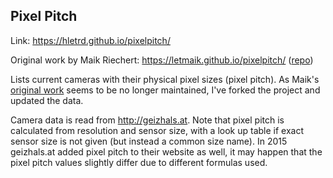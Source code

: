 ## Pixel Pitch

Link: https://hletrd.github.io/pixelpitch/

Original work by Maik Riechert: https://letmaik.github.io/pixelpitch/
 ([repo](https://github.com/letmaik/pixelpitch))

Lists current cameras with their physical pixel sizes (pixel pitch). As Maik's [original work](https://github.com/letmaik/pixelpitch) seems to be no longer maintained, I've forked the project and updated the data.

Camera data is read from http://geizhals.at. Note that pixel pitch is calculated from resolution and sensor size, with a look up table if exact sensor size is not given (but instead a common size name). In 2015 geizhals.at added pixel pitch to their website as well, it may happen that the pixel pitch values slightly differ due to different formulas used.
